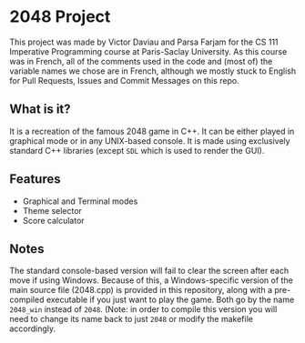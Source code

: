 # 2048 Project
This project was made by Victor Daviau and Parsa Farjam for the CS 111 Imperative Programming course at Paris-Saclay University. As this course was in French, all of the comments used in the code and (most of) the variable names we chose are in French, although we mostly stuck to English for Pull Requests, Issues and Commit Messages on this repo. 

## What is it?
It is a recreation of the famous 2048 game in C++. It can be either played in graphical mode or in any UNIX-based console. It is made using exclusively standard C++ libraries (except `SDL` which is used to render the GUI).

## Features
- Graphical and Terminal modes
- Theme selector
- Score calculator

## Notes
The standard console-based version will fail to clear the screen after each move if using Windows. Because of this, a Windows-specific version of the main source file (2048.cpp) is provided in this repository, along with a pre-compiled executable if you just want to play the game. Both go by the name `2048_win` instead of `2048`. (Note: in order to compile this version you will need to change its name back to just `2048` or modify the makefile accordingly.
